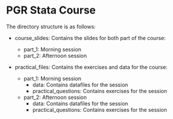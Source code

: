 # PGR Stata Course

The directory structure is as follows:

* course_slides: Contains the slides for both part of the course:
  * part_1: Morning session
  * part_2: Afternoon session 

* practical_files: Contains the exercises and data for the course:
  * part_1: Morning session
    * data: Contains datafiles for the session
    * practical_questions: Contains exercises for the session
  * part_2: Afternoon session
    * data: Contains datafiles for the session
    * practical_questions: Contains exercises for the session 
